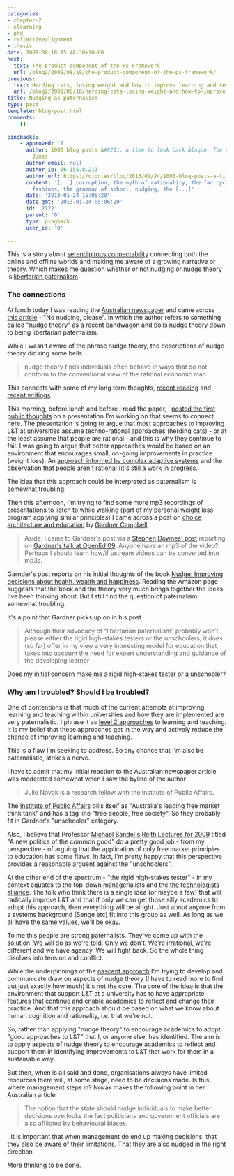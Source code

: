 ```yaml
---
categories:
- chapter-2
- elearning
- phd
- reflectivealignment
- thesis
date: 2009-08-18 15:48:30+10:00
next:
  text: The product component of the Ps Framework
  url: /blog2/2009/08/19/the-product-component-of-the-ps-framework/
previous:
  text: Herding cats, losing weight and how to improve learning and teaching
  url: /blog2/2009/08/18/herding-cats-losing-weight-and-how-to-improve-learning-and-teaching/
title: Nudging as paternalism
type: post
template: blog-post.html
comments:
    []
    
pingbacks:
    - approved: '1'
      author: 1000 blog posts &#8211; a time to look back &laquo; The Weblog of (a) David
        Jones
      author_email: null
      author_ip: 66.155.8.213
      author_url: https://djon.es/blog/2013/01/24/1000-blog-posts-a-time-to-look-back/
      content: '[...] corruption, the myth of rationality, the fad cycle and management
        fashions, the grammar of school, nudging, the [...]'
      date: '2013-01-24 15:06:29'
      date_gmt: '2013-01-24 05:06:29'
      id: '2722'
      parent: '0'
      type: pingback
      user_id: '0'
    
---
```

This is a story about [serendipitous connectability](http://punya.educ.msu.edu/2009/03/23/serendipitous-connectability-a-short-history-of-an-idea/) connecting both the online and offline worlds and making me aware of a growing narrative or theory. Which makes me question whether or not nudging or [nudge theory](http://www.guardian.co.uk/politics/2008/jul/12/economy.conservatives1?gusrc=rss&feed=worldnews) is [libertarian paternalism](http://en.wikipedia.org/wiki/Libertarian_paternalism)

### The connections

At lunch today I was reading the [Australian newspaper](http://www.theaustralian.news.com.au/) and came across [this article](http://www.theaustralian.news.com.au/story/0,25197,25942953-7583,00.html) - "No nudging, please". In which the author refers to something called "nudge theory" as a recent bandwagon and boils nudge theory down to being libertarian paternalism.

While I wasn't aware of the phrase nudge theory, the descriptions of nudge theory did ring some bells

> nudge theory finds individuals often behave in ways that do not conform to the conventional view of the rational economic man

This connects with some of my long term thoughts, [recent reading](/blog2/2009/07/15/predictably-irrational-implications-for-lt-at-universities/) and [recent writings](/blog2/2009/08/16/people-cognition-rationality-and-e-learning/).

This morning, before lunch and before I read the paper, I [posted the first public thoughts](/blog2/2009/08/18/herding-cats-losing-weight-and-how-to-improve-learning-and-teaching/) on a presentation I'm working on that seems to connect here. The presentation is going to argue that most approaches to improving L&T at universities assume techno-rational approaches (herding cats) - or at the least assume that people are rational - and this is why they continue to fail. I was going to argue that better approaches would be based on an environment that encourages small, on-going improvements in practice (weight loss). An [approach informed by complex adaptive systems](/blog2/2009/08/06/loosing-weight-improving-learning-and-teaching-and-complex-systems/) and the observation that people aren't rational (it's still a work in progress.

The idea that this approach could be interpreted as paternalism is somewhat troubling.

Then this afternoon, I'm trying to find some more mp3 recordings of presentations to listen to while walking (part of my personal weight loss program applying similar principles) I came across a post on [choice architecture and education](http://www.gardnercampbell.net/blog1/?p=897) by [Gardner Campbell](http://www.educause.edu/Community/MemDir/Profiles/WGardnerCampbell/47976)

> Aside: I came to Gardner's post via a [Stephen Downes' post](http://www.downes.ca/cgi-bin/page.cgi?post=49847) reporting on [Gardner's talk at OpenEd'09](http://www.ustream.tv/recorded/1978748). Anyone have an mp3 of the video? Perhaps I should learn how/if ustream videos can be converted into mp3s.

Garnder's post reports on his initial thoughts of the book [Nudge: Improving decisions about health, wealth and happiness](http://www.amazon.com/Nudge-Improving-Decisions-Health-Happiness/dp/014311526X/ref=bxgy_cc_b_text_b). Reading the Amazon page suggests that the book and the theory very much brings together the ideas I've been thinking about. But I still find the question of paternalism somewhat troubling.

It's a point that Gardner picks up on in his post

> Although their advocacy of “libertarian paternalism” probably won’t please either the rigid high-stakes testers or the unschoolers, it does (so far) offer in my view a very interesting model for education that takes into account the need for expert understanding and guidance of the developing learner

Does my initial concern make me a rigid high-stakes tester or a unschooler?

### Why am I troubled? Should I be troubled?

One of contentions is that much of the current attempts at improving learning and teaching within universities and how they are implemented are very paternalistic. I phrase it as [level 2 approaches](/blog2/2009/02/26/improving-university-teaching-learning-from-constructive-alignment-by-not-mandating-it/#3levels) to learning and teaching. It is my belief that these approaches get in the way and actively reduce the chance of improving learning and teaching.

This is a flaw I'm seeking to address. So any chance that I'm also be paternalistic, strikes a nerve.

I have to admit that my initial reaction to the Australian newspaper article was moderated somewhat when I saw the byline of the author

> Julie Novak is a research fellow with the Institute of Public Affairs.

The [Institute of Public Affairs](http://www.ipa.org.au/) bills itself as "Australia's leading free market think tank" and has a tag line "free people, free society". So they probably fit in Gardner's "unschooler" category.

Also, I believe that Professor [Michael Sandel's](http://en.wikipedia.org/wiki/Michael_Sandel) [Reith Lectures for 2009](http://www.bbc.co.uk/programmes/b00lb6bt) titled "A new politics of the common good" do a pretty good job - from my perspective - of arguing that the application of only free market principles to education has some flaws. In fact, I'm pretty happy that this perspective provides a reasonable arguent against the "unschoolers".

At the other end of the spectrum - "the rigid high-stakes tester" - in my context equates to the top-down managerialists and the [the technologists alliance](/blog2/2009/01/21/why-am-i-a-eportfolio-skeptic/#alliance). The folk who think there is a single idea (or maybe a few) that will radically improve L&T and that if only we can get those silly academics to adopt this approach, then everything will be alright. Just about anyone from a systems background (Senge etc) fit into this group as well. As long as we all have the same values, we'll be okay.

To me this people are strong paternalists. They've come up with the solution. We will do as we're told. Only we don't. We're irrational, we're different and we have agency. We will fight back. So the whole thing disolves into tension and conflict.

While the underpinnings of the [nascent approach](/blog2/2009/02/26/improving-university-teaching-learning-from-constructive-alignment-by-not-mandating-it/#alignment) I'm trying to develop and communicate draw on aspects of nudge theory (I have to read more to find out just exactly how much) it's not the core. The core of the idea is that the environment that support L&T at a university has to have appropriate features that continue and enable academics to reflect and change their practice. And that this approach should be based on what we know about human cognition and rationality, i.e. that we're not.

So, rather than applying "nudge theory" to encourage academics to adopt "good approaches to L&T" that I, or anyone else, has identified. The aim is to apply aspects of nudge theory to encourage academics to reflect and support them in identifying improvements to L&T that work for them in a sustainable way.

But then, when is all said and done, organisations always have limited resources there will, at some stage, need to be decisions made. Is this where management steps in? Novak makes the following point in her Australian article

> The notion that the state should nudge individuals to make better decisions overlooks the fact politicians and government officials are also afflicted by behavioural biases.

. It is important that when management do end up making decisions, that they also be aware of their limitations. That they are also nudged in the right direction.

More thinking to be done.